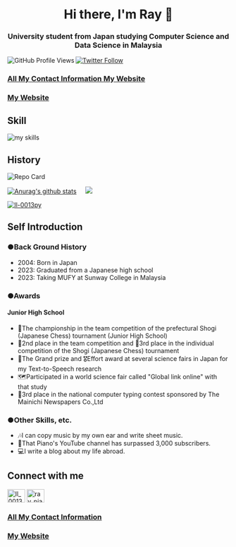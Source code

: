 <h1 align="center">Hi there, I'm Ray 👋</h1>
<h3 align="center">University student from Japan studying Computer Science and Data Science in Malaysia</h3>

<a href="https://github.com/antonkomarev/github-profile-views-counter">
  <img align="left" src="https://komarev.com/ghpvc/?username=ll-0013py&style=flat" alt="GitHub Profile Views" />
</a>
<a href="https://twitter.com/ll_0013py">
  <img src="https://img.shields.io/twitter/follow/ll_0013py?style=social" alt="Twitter Follow" />
</a>
<h3>
    <a href="https://ll-0013py.github.io/connect-with-me/">
        All My Contact Information
    </a>
    <a href="https://ray-globallife.com/">
        My Website
    </a>
</h3>
<h3>
    <a href="https://ray-globallife.com/">
        My Website
    </a>
</h3>

<h2>Skill</h2>
<img alt="my skills"
  src="https://skillicons.dev/icons?theme=dark&perline=10&i=html,css,md,js,py,azure,vscode,anaconda,wordpress,github,discord,bots,twitter,instagram,linkedin" />


<h2>History</h2>
<img
  src="https://github-profile-summary-cards.vercel.app/api/cards/profile-details?username=ll-0013py&theme=gotham&layout=compact"
  alt="Repo Card" />

<a href="https://github.com/anuraghazra/github-readme-stats"><img
    src="https://github-readme-stats.vercel.app/api?username=ll-0013py&count_private=true&show_icons=true&include_all_commits=true&theme=gotham&layout=compact"
    alt="Anurag's github stats" /></a>&nbsp;&nbsp;&nbsp;&nbsp;&nbsp;<a
  href="https://github.com/anuraghazra/github-readme-stats"><img
    src="https://github-readme-stats.vercel.app/api/top-langs/?username=ll-0013py&theme=gotham&layout=compact" /></a>

<p> <a href="https://github.com/ryo-ma/github-profile-trophy"><img
      src="https://github-profile-trophy.vercel.app/?username=ll-0013py" alt="ll-0013py" /></a> </p>


<h2>Self Introduction</h2>
<h3>●Back Ground History</h3>
<ul>
  <li>2004: Born in Japan</li>
  <li>2023: Graduated from a Japanese high school</li>
  <li>2023: Taking MUFY at Sunway College in Malaysia</li>
</ul>

<h3>●Awards</h3>
<h4>Junior High School</h4>
<ul>
  <li>🥇The championship in the team competition of the prefectural Shogi (Japanese Chess) tournament (Junior High School)</li>
  <li>🥈2nd place in the team competition and 🥉3rd place in the individual competition of the Shogi (Japanese Chess)
    tournament</li>
  <li>🥇The Grand prize and 🎖️Effort award at several science fairs in Japan for my Text-to-Speech research</li>
  <li>🗺Participated in a world science fair called "Global link online" with that study</li>
  <li>🥉3rd place in the national computer typing contest sponsored by The Mainichi Newspapers Co.,Ltd</li>
</ul>

<h3>●Other Skills, etc.</h3>
<ul>
  <li>🎶I can copy music by my own ear and write sheet music.</li>
  <li>🎹That Piano's YouTube channel has surpassed 3,000 subscribers.</li>
  <li>💻I write a blog about my life abroad.</li>
</ul>


<h2 align="left">Connect with me</h2>
<p align="left">
  <a href="https://twitter.com/ll_0013py" target="blank"><img align="center"
      src="https://raw.githubusercontent.com/rahuldkjain/github-profile-readme-generator/master/src/images/icons/Social/twitter.svg"
      alt="ll_0013py" height="30" width="40" /></a>
  <a href="https://www.youtube.com/c/ray_pianocover" target="blank"><img align="center"
      src="https://raw.githubusercontent.com/rahuldkjain/github-profile-readme-generator/master/src/images/icons/Social/youtube.svg"
      alt="ray_pianocover" height="30" width="40" /></a>
</p>
<h3>
    <a href="https://ll-0013py.github.io/connect-with-me/">
        All My Contact Information
    </a>
</h3>
<h3>
    <a href="https://ray-globallife.com/">
        My Website
    </a>
</h3>



<!--
**ll-0013py/ll-0013py** is a ✨ _special_ ✨ repository because its `README.md` (this file) appears on your GitHub profile.

Here are some ideas to get you started:

- 🔭 I’m currently working on ...
- 🌱 I’m currently learning ...
- 👯 I’m looking to collaborate on ...
- 🤔 I’m looking for help with ...
- 💬 Ask me about ...
- 📫 How to reach me: ...
- 😄 Pronouns: ...
- ⚡ Fun fact: ...
-->
